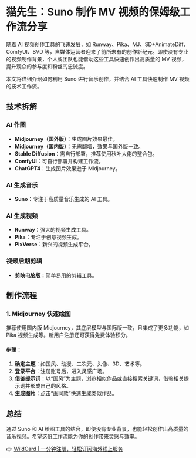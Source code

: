 # 猫先生：Suno 制作 MV 视频的保姆级工作流分享

随着 AI 视频创作工具的飞速发展，如 Runway、Pika、MJ、SD+AnimateDiff、ComfyUI、SVD 等，自媒体运营者迎来了前所未有的创作新纪元。即使没有专业的视频制作背景，个人或团队也能借助这些工具快速创作出高质量的 MV 视频，提升观众的参与度和粉丝的忠诚度。

本文将详细介绍如何利用 Suno 进行音乐创作，并结合 AI 工具快速制作 MV 视频的技术工作流。

## 技术拆解

### AI 作图
- **Midjourney（国外版）**：生成图片效果最佳。  
- **Midjourney（国内版）**：无需翻墙，效果与国外版一致。  
- **Stable Diffusion**：需自行部署，推荐使用秋叶大佬的整合包。  
- **ComfyUI**：可自行部署并构建工作流。  
- **ChatGPT4**：生成图片效果逊于 Midjourney。  

### AI 生成音乐
- **Suno**：专注于高质量音乐生成的 AI 工具。  

### AI 生成视频
- **Runway**：强大的视频生成工具。  
- **Pika**：专注于创意视频生成。  
- **PixVerse**：新兴的视频生成平台。  

### 视频后期剪辑
- **剪映电脑版**：简单易用的剪辑工具。  

## 制作流程

### 1. Midjourney 快速绘图
推荐使用国内版 Midjourney，其底层模型与国际版一致，且集成了更多功能，如 Pika 视频生成等。新用户注册还可获得免费体验积分。

#### 步骤：
1. **确定主题**：如国风、动漫、二次元、头像、3D、艺术等。  
2. **登录平台**：注册账号后，进入灵感广场。  
3. **借鉴提示词**：以“国风”为主题，浏览相似作品或直接搜索关键词，借鉴相关提示词并形成自己的风格。  
4. **生成图片**：点击“画同款”快速生成类似作品。  

## 总结
通过 Suno 和 AI 绘图工具的结合，即使没有专业背景，也能轻松创作出高质量的音乐视频。希望这份工作流能为你的创作带来灵感与效率。

👉 [WildCard | 一分钟注册，轻松订阅海外线上服务](https://bbtdd.com/WildCard)